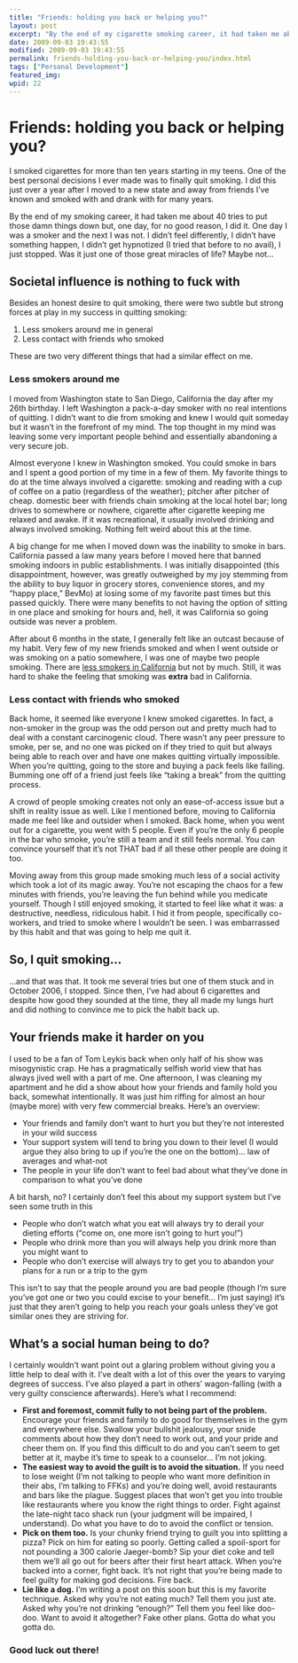 ```yaml
---
title: "Friends: holding you back or helping you?"
layout: post
excerpt: "By the end of my cigarette smoking career, it had taken me about 40 tries to put those damn things down but, one day, for no good reason, I did it.  Was it just one of those great miracles of life? Maybe not ..."
date: 2009-09-03 19:43:55
modified: 2009-09-03 19:43:55
permalink: friends-holding-you-back-or-helping-you/index.html
tags: ["Personal Development"]
featured_img:
wpid: 22
---
```


# Friends: holding you back or helping you?

I smoked cigarettes for more than ten years starting in my teens. One of the best personal decisions I ever made was to finally quit smoking. I did this just over a year after I moved to a new state and away from friends I’ve known and smoked with and drank with for many years.

By the end of my smoking career, it had taken me about 40 tries to put those damn things down but, one day, for no good reason, I did it. One day I was a smoker and the next I was not. I didn’t feel differently, I didn’t have something happen, I didn’t get hypnotized (I tried that before to no avail), I just stopped. Was it just one of those great miracles of life? Maybe not…

Societal influence is nothing to fuck with
------------------------------------------

Besides an honest desire to quit smoking, there were two subtle but strong forces at play in my success in quitting smoking:

1. Less smokers around me in general
2. Less contact with friends who smoked

These are two very different things that had a similar effect on me.

### Less smokers around me

I moved from Washington state to San Diego, California the day after my 26th birthday. I left Washington a pack-a-day smoker with no real intentions of quitting. I didn’t want to die from smoking and knew I would quit someday but it wasn’t in the forefront of my mind. The top thought in my mind was leaving some very important people behind and essentially abandoning a very secure job.

Almost everyone I knew in Washington smoked. You could smoke in bars and I spent a good portion of my time in a few of them. My favorite things to do at the time always involved a cigarette: smoking and reading with a cup of coffee on a patio (regardless of the weather); pitcher after pitcher of cheap. domestic beer with friends chain smoking at the local hotel bar; long drives to somewhere or nowhere, cigarette after cigarette keeping me relaxed and awake. If it was recreational, it usually involved drinking and always involved smoking. Nothing felt weird about this at the time.

A big change for me when I moved down was the inability to smoke in bars. California passed a law many years before I moved here that banned smoking indoors in public establishments. I was initially disappointed (this disappointment, however, was greatly outweighed by my joy stemming from the ability to buy liquor in grocery stores, convenience stores, and my “happy place,” BevMo) at losing some of my favorite past times but this passed quickly. There were many benefits to not having the option of sitting in one place and smoking for hours and, hell, it was California so going outside was never a problem.

After about 6 months in the state, I generally felt like an outcast because of my habit. Very few of my new friends smoked and when I went outside or was smoking on a patio somewhere, I was one of maybe two people smoking. There are [less smokers in California](http://www.cdc.gov/mmwr/preview/mmwrhtml/mm5638a2.htm) but not by much. Still, it was hard to shake the feeling that smoking was **extra** bad in California.

### Less contact with friends who smoked

Back home, it seemed like everyone I knew smoked cigarettes. In fact, a non-smoker in the group was the odd person out and pretty much had to deal with a constant carcinogenic cloud. There wasn’t any peer pressure to smoke, per se, and no one was picked on if they tried to quit but always being able to reach over and have one makes quitting virtually impossible. When you’re quitting, going to the store and buying a pack feels like failing. Bumming one off of a friend just feels like “taking a break” from the quitting process.

A crowd of people smoking creates not only an ease-of-access issue but a shift in reality issue as well. Like I mentioned before, moving to California made me feel like and outsider when I smoked. Back home, when you went out for a cigarette, you went with 5 people. Even if you’re the only 6 people in the bar who smoke, you’re still a team and it still feels normal. You can convince yourself that it’s not THAT bad if all these other people are doing it too.

Moving away from this group made smoking much less of a social activity which took a lot of its magic away. You’re not escaping the chaos for a few minutes with friends, you’re leaving the fun behind while you medicate yourself. Though I still enjoyed smoking, it started to feel like what it was: a destructive, needless, ridiculous habit. I hid it from people, specifically co-workers, and tried to smoke where I wouldn’t be seen. I was embarrassed by this habit and that was going to help me quit it.

So, I quit smoking…
-------------------

…and that was that. It took me several tries but one of them stuck and in October 2006, I stopped. Since then, I’ve had about 6 cigarettes and despite how good they sounded at the time, they all made my lungs hurt and did nothing to convince me to pick the habit back up.

Your friends make it harder on you
----------------------------------

I used to be a fan of Tom Leykis back when only half of his show was misogynistic crap. He has a pragmatically selfish world view that has always jived well with a part of me. One afternoon, I was cleaning my apartment and he did a show about how your friends and family hold you back, somewhat intentionally. It was just him riffing for almost an hour (maybe more) with very few commercial breaks. Here’s an overview:

- Your friends and family don’t want to hurt you but they’re not interested in your wild success
- Your support system will tend to bring you down to their level (I would argue they also bring to up if you’re the one on the bottom)… law of averages and what-not
- The people in your life don’t want to feel bad about what they’ve done in comparison to what you’ve done

A bit harsh, no? I certainly don’t feel this about my support system but I’ve seen some truth in this

- People who don’t watch what you eat will always try to derail your dieting efforts (“come on, one more isn’t going to hurt you!”)
- People who drink more than you will always help you drink more than you might want to
- People who don’t exercise will always try to get you to abandon your plans for a run or a trip to the gym

This isn’t to say that the people around you are bad people (though I’m sure you’ve got one or two you could excise to your benefit… I’m just saying) it’s just that they aren’t going to help you reach your goals unless they’ve got similar ones they are striving for.

What’s a social human being to do?
----------------------------------

I certainly wouldn’t want point out a glaring problem without giving you a little help to deal with it. I’ve dealt with a lot of this over the years to varying degrees of success. I’ve also played a part in others’ wagon-falling (with a very guilty conscience afterwards). Here’s what I recommend:

- **First and foremost, commit fully to not being part of the problem.** Encourage your friends and family to do good for themselves in the gym and everywhere else. Swallow your bullshit jealousy, your snide comments about how they don’t need to work out, and your pride and cheer them on. If you find this difficult to do and you can’t seem to get better at it, maybe it’s time to speak to a counselor… I’m not joking.
- **The easiest way to avoid the guilt is to avoid the situation.** If you need to lose weight (I’m not talking to people who want more definition in their abs, I’m talking to FFKs) and you’re doing well, avoid restaurants and bars like the plague. Suggest places that won’t get you into trouble like restaurants where you know the right things to order. Fight against the late-night taco shack run (your judgment will be impaired, I understand). Do what you have to do to avoid the conflict or tension.
- **Pick on them too.** Is your chunky friend trying to guilt you into splitting a pizza? Pick on him for eating so poorly. Getting called a spoil-sport for not pounding a 300 calorie Jaeger-bomb? Sip your diet coke and tell them we’ll all go out for beers after their first heart attack. When you’re backed into a corner, fight back. It’s not right that you’re being made to feel guilty for making god decisions. Fire back.
- **Lie like a dog.** I’m writing a post on this soon but this is my favorite technique. Asked why you’re not eating much? Tell them you just ate. Asked why you’re not drinking “enough?” Tell them you feel like doo-doo. Want to avoid it altogether? Fake other plans. Gotta do what you gotta do.

### Good luck out there!
